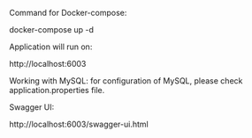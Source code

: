 Command for Docker-compose:

docker-compose up -d

Application will run on:

http://localhost:6003

Working with MySQL: for configuration of MySQL, please check application.properties file.

Swagger UI:

http://localhost:6003/swagger-ui.html 
